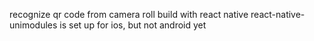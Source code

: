 recognize qr code from camera roll
build with react native
react-native-unimodules is set up for ios, but not android yet 